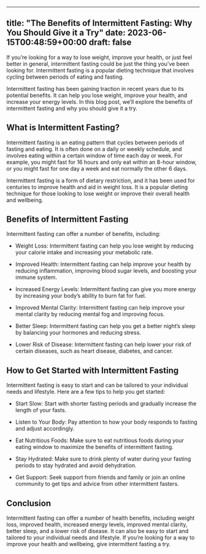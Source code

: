 
---
title: "The Benefits of Intermittent Fasting: Why You Should Give it a Try"
date: 2023-06-15T00:48:59+00:00
draft: false
---

If you’re looking for a way to lose weight, improve your health, or just feel better in general, intermittent fasting could be just the thing you’ve been looking for. Intermittent fasting is a popular dieting technique that involves cycling between periods of eating and fasting.

Intermittent fasting has been gaining traction in recent years due to its potential benefits. It can help you lose weight, improve your health, and increase your energy levels. In this blog post, we’ll explore the benefits of intermittent fasting and why you should give it a try.

## What is Intermittent Fasting?

Intermittent fasting is an eating pattern that cycles between periods of fasting and eating. It is often done on a daily or weekly schedule, and involves eating within a certain window of time each day or week. For example, you might fast for 16 hours and only eat within an 8-hour window, or you might fast for one day a week and eat normally the other 6 days. 

Intermittent fasting is a form of dietary restriction, and it has been used for centuries to improve health and aid in weight loss. It is a popular dieting technique for those looking to lose weight or improve their overall health and wellbeing.

## Benefits of Intermittent Fasting

Intermittent fasting can offer a number of benefits, including: 

* Weight Loss: Intermittent fasting can help you lose weight by reducing your calorie intake and increasing your metabolic rate.

* Improved Health: Intermittent fasting can help improve your health by reducing inflammation, improving blood sugar levels, and boosting your immune system.

* Increased Energy Levels: Intermittent fasting can give you more energy by increasing your body’s ability to burn fat for fuel.

* Improved Mental Clarity: Intermittent fasting can help improve your mental clarity by reducing mental fog and improving focus.

* Better Sleep: Intermittent fasting can help you get a better night’s sleep by balancing your hormones and reducing stress.

* Lower Risk of Disease: Intermittent fasting can help lower your risk of certain diseases, such as heart disease, diabetes, and cancer.

## How to Get Started with Intermittent Fasting

Intermittent fasting is easy to start and can be tailored to your individual needs and lifestyle. Here are a few tips to help you get started:

* Start Slow: Start with shorter fasting periods and gradually increase the length of your fasts. 

* Listen to Your Body: Pay attention to how your body responds to fasting and adjust accordingly. 

* Eat Nutritious Foods: Make sure to eat nutritious foods during your eating window to maximize the benefits of intermittent fasting.

* Stay Hydrated: Make sure to drink plenty of water during your fasting periods to stay hydrated and avoid dehydration. 

* Get Support: Seek support from friends and family or join an online community to get tips and advice from other intermittent fasters. 

## Conclusion

Intermittent fasting can offer a number of health benefits, including weight loss, improved health, increased energy levels, improved mental clarity, better sleep, and a lower risk of disease. It can also be easy to start and tailored to your individual needs and lifestyle. If you’re looking for a way to improve your health and wellbeing, give intermittent fasting a try.